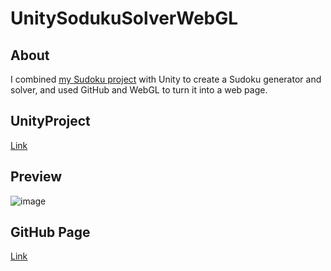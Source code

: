 # UnitySodukuSolverWebGL
## About
I combined [my Sudoku project](https://github.com/suu0319/Sudoku) with Unity to create a Sudoku generator and solver, and used GitHub and WebGL to turn it into a web page.

## UnityProject
[Link](https://suu0319.github.io/UnitySodukuSolverWebGL/](https://github.com/suu0319/UnitySodukuSolver))

## Preview
![image](https://github.com/suu0319/UnitySodukuSolver/assets/59763965/b15ff344-a039-4197-98fd-31a98f1cb779)

## GitHub Page
[Link](https://suu0319.github.io/UnitySodukuSolverWebGL/)
